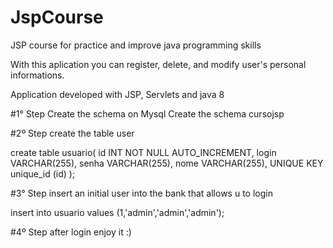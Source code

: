 # JspCourse



JSP course for practice and improve java programming skills

With this aplication you can register, delete, and modify user's personal informations.

Application developed with JSP, Servlets and java 8


#1° Step Create the schema on Mysql
Create the schema cursojsp

#2º Step create the table user 

create table usuario( 
	id INT NOT NULL AUTO_INCREMENT, 
	login VARCHAR(255), 
	senha VARCHAR(255),
	nome VARCHAR(255),
	UNIQUE KEY unique_id (id) 
 );
 
 #3° Step insert an initial user into the bank that allows u to login
 
  insert into usuario values (1,'admin','admin','admin');
  
#4º Step after login enjoy it :)
 

